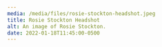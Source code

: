 ```yaml
---
media: /media/files/rosie-stockton-headshot.jpeg
title: Rosie Stockton Headshot
alt: An image of Rosie Stockton.
date: 2022-01-18T11:45:00-0500
---
```

